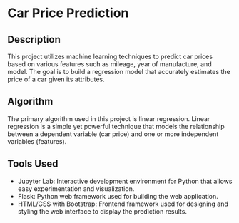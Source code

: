 # Car Price Prediction

## Description
This project utilizes machine learning techniques to predict car prices based on various features such as mileage, year of manufacture, and model. The goal is to build a regression model that accurately estimates the price of a car given its attributes.

## Algorithm
The primary algorithm used in this project is linear regression. Linear regression is a simple yet powerful technique that models the relationship between a dependent variable (car price) and one or more independent variables (features).

## Tools Used
- Jupyter Lab: Interactive development environment for Python that allows easy experimentation and visualization.
- Flask: Python web framework used for building the web application.
- HTML/CSS with Bootstrap: Frontend framework used for designing and styling the web interface to display the prediction results.

